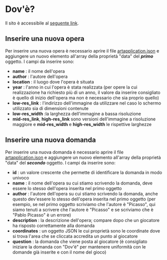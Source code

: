# Dov'è?
Il sito è accessibile al [seguente link](https://niccoloniccoli.github.io/ElaboratoPPM/).

## Inserire una nuova opera
Per inserire una nuova opera è necessario aprire il file [artapplication.json](artapplication.json) 
e aggiungere un nuovo elemento all'array della proprietà "data" del ***primo*** oggetto.
I campi da inserire sono:
- **name** : il nome dell'opera
- **author** : l'autore dell'opera
- **location** : il luogo dove l'opera è situata
- **year** : l'anno in cui l'opera è stata realizzata (per opere la cui realizzazione ha richiesto più di un anno, il valore da inserire
consigliato è quello di inizio dell'opera ma non è necessario che sia proprio quello)
- **low-res_link** : l'indirizzo dell'immagine da utilizzare nel caso lo schermo utilizzato sia di dimensioni contenute
- **low-res_width** :la larghezza dell'immagine a bassa risoluzione
- **mid-res_link**, **high-res_link** sono versioni dell'immagine a risoluzione maggiore e **mid-res_width** e **high-res_width** le rispettive larghezze

## Inserire una nuova domanda
Per inserire una nuova domanda è necessario aprire il file [artapplication.json](artapplication.json) 
e aggiungere un nuovo elemento all'array della proprietà "data" del ***secondo*** oggetto.
I campi da inserire sono:
- **id** : un valore crescente che permette di identificare la domanda in modo univoco
- **name** : il nome dell'opera su cui stiamo scrivendo la domanda, deve essere lo stesso dell'opera inserita nel primo oggetto
- **author** : l'autore dell'opera su cui stiamo scrivendo la domanda, anche questo dev'essere lo stesso dell'opera inserita nel primo oggetto (per esempio, se nel primo
oggetto scriviamo che l'autore è "Picasso", qui siamo tenuti a scrivere che l'autore è "Picasso" e se scriviamo che è "Pablo Picasso" è un errore)
- **description** : la descrizione dell'opera; compare dopo che un giocatore ha risposto correttamente alla domanda
- **coordinates** : un oggetto JSON le cui proprietà sono le coordinate dove si trova l'area che se cliccata accredita un punto al giocatore
- **question** : la domanda che viene posta al giocatore (è consigliato iniziare la domanda con "Dov'è" per mantenere uniformità con 
le domande già inserite e con il nome del gioco)
